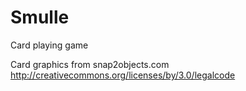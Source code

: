 # Smulle
Card playing game

Card graphics from snap2objects.com
http://creativecommons.org/licenses/by/3.0/legalcode
